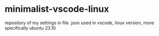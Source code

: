 # minimalist-vscode-linux
repository of my settings in file .json used in vscode, linux version, more specifically ubuntu 23.10
